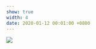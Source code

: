 ```yaml
---
show: true
width: 4
date: 2020-01-12 00:01:00 +0800
---
```

<div>
  <img data-src="{{ 'assets/images/hk2.jpg' | relative_url }}" class="lazy w-100 rounded-sm" src="{{ '/assets/images/empty_300x200.png' | relative_url }}">
</div>

